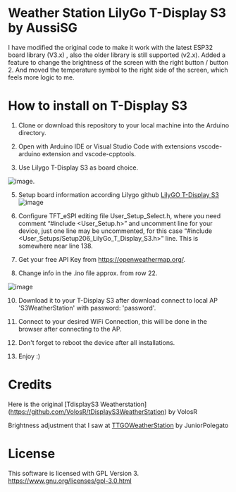 # Weather Station LilyGo T-Display S3 by AussiSG

I have modified the original code to make it work with the latest ESP32 board library (V3.x) , also the older library is still supported (v2.x).
Added a feature to change the brightness of the screen with the right button / button 2.
And moved the temperature symbol to the right side of the screen, which feels more logic to me.

# How to install on T-Display S3

1. Clone or download this repository to your local machine into the Arduino directory.

2. Open with Arduino IDE or Visual Studio Code with extensions vscode-arduino extension and vscode-cpptools.

3. Use Lilygo T-Display S3 as board choice.
   
![image](https://github.com/user-attachments/assets/9c319b57-ca42-438f-93cc-b18de6999281).

5. Setup board information according Lilygo github [LilyGO T-Display S3](https://github.com/Xinyuan-LilyGO/T-Display-S3)
![image](https://github.com/user-attachments/assets/93cffe11-a7d2-4f78-908e-1bde53ccd8d0)

6. Configure TFT_eSPI editing file User_Setup_Select.h, where you need comment “#include <User_Setup.h>” and uncomment line for your device, just one line may be uncommented, for this case “#include <User_Setups/Setup206_LilyGo_T_Display_S3.h>” line. This is somewhere near line 138.

7. Get your free API Key from https://openweathermap.org/.

8. Change info in the .ino file approx. from row 22.
   
![image](https://github.com/user-attachments/assets/1e47ff4b-fd5c-4c0c-87ad-32cff8ab648a)

10. Download it to your T-Display S3 after download connect to local AP 'S3WeatherStation' with password: 'password'.

11. Connect to your desired WiFi Connection, this will be done in the browser after connecting to the AP.

12. Don't forget to reboot the device after all installations.

13. Enjoy :)

# Credits

Here is the original [TdisplayS3 Weatherstation] (https://github.com/VolosR/tDisplayS3WeatherStation) by VolosR

Brightness adjustment that I saw at [TTGOWeatherStation](https://github.com/JuniorPolegato/TTGOWeatherStation) by JuniorPolegato

# License
This software is licensed with GPL Version 3. https://www.gnu.org/licenses/gpl-3.0.html
